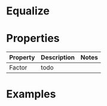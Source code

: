 # Equalize


# Properties


| Property | Description | Notes | 
| -------- | ----------- | ----- |
| Factor | todo | |




# Examples
